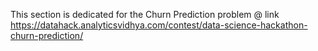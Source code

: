 This section is dedicated for the Churn Prediction problem @ link 
https://datahack.analyticsvidhya.com/contest/data-science-hackathon-churn-prediction/
